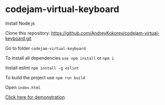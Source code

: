 # codejam-virtual-keyboard
<tr>
Install Node.js

Clone this repository: https://github.com/AndreyKokorev/codejam-virtual-keyboard.git

Go to folder `codejam-virtual-keyboard`

To install all dependencies `use npm install` or `npm i`

Install eslint `npm install -g eslint`

To build the project use `npm run build`

Open `index.html`

[Click here for demonstration](https://andreykokorev.github.io/codejam-virtual-keyboard)